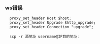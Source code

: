 ### ws错误

```nginx
  proxy_set_header Host $host;
  proxy_set_header Upgrade $http_upgrade;
  proxy_set_header Connection "upgrade";
```

```
  scp -r 源地址 username@IP目的地址:
```
